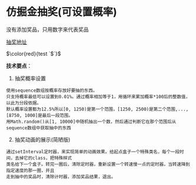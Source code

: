 # 仿掘金抽奖(可设置概率)
没有添加奖品，只用数字来代表奖品

[抽奖地址](https://13535944743.github.io/lottery/)

$\color{red}{test `$`}$

**技术要点**：

  1. 抽奖概率设置
  
    使用sequence数组按概率存放好要抽的东西。
    只支持概率最低可以设置到0.01%。通过概率相加等于1，用循环来累加概率*100后的整数值，以此为分段依据。
    默认概率设置都为12.5%所以[0, 1250)是第一个范围，[1250, 2500)是第二个范围,...,[8750, 1000]是最后一段范围。
    用Math.random()从[1, 10000]中随机抽出一个数，然后通过判断它在那个范围后从sequence数组中获取抽中的东西
  2. 抽奖动画的展示(简陋版)
  
    通过setInterval定时器，来实现简单的动画效果。给起点盒子一个特殊类名，每个一段时间，去掉它的class，把特殊样式
    类名给下一个盒子。转完一圈后，清除定时器，重新设置一个转速慢一点的定时器，当转速降到指定速度的那一圈，并且
    走到抽中的奖品时，清除计时器，添加奖品结果，退出。
  
